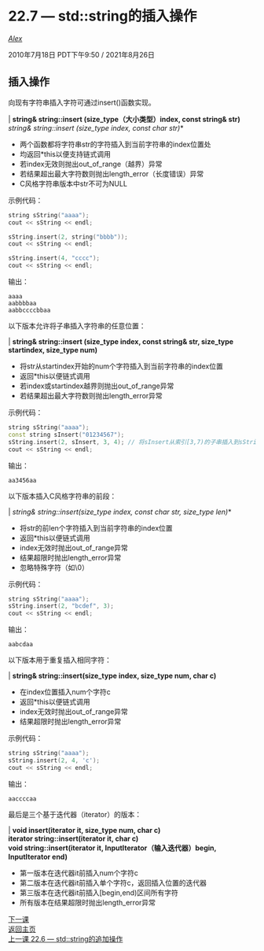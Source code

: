 22.7 — std::string的插入操作  
=============================  

[*Alex*](https://www.learncpp.com/author/Alex/ "查看 Alex 的所有文章")  

2010年7月18日 PDT下午9:50 / 2021年8月26日  

插入操作  
----------------  

向现有字符串插入字符可通过insert()函数实现。  

| **string& string::insert (size_type（大小类型）index, const string& str)**  
**string& string::insert (size_type index, const char* str)**  
* 两个函数都将字符串str的字符插入到当前字符串的index位置处  
* 均返回*this以便支持链式调用  
* 若index无效则抛出out_of_range（越界）异常  
* 若结果超出最大字符数则抛出length_error（长度错误）异常  
* C风格字符串版本中str不可为NULL  

示例代码：  
```cpp  
string sString("aaaa");  
cout << sString << endl;  

sString.insert(2, string("bbbb"));  
cout << sString << endl;  

sString.insert(4, "cccc");  
cout << sString << endl;  
```  
输出：  
```  
aaaa  
aabbbbaa  
aabbccccbbaa  
```  

以下版本允许将子串插入字符串的任意位置：  

| **string& string::insert (size_type index, const string& str, size_type startindex, size_type num)**  
* 将str从startindex开始的num个字符插入到当前字符串的index位置  
* 返回*this以便链式调用  
* 若index或startindex越界则抛出out_of_range异常  
* 若结果超出最大字符数则抛出length_error异常  

示例代码：  
```cpp  
string sString("aaaa");  
const string sInsert("01234567");  
sString.insert(2, sInsert, 3, 4); // 将sInsert从索引[3,7)的子串插入到sString的索引2处  
cout << sString << endl;  
```  
输出：  
```  
aa3456aa  
```  

以下版本插入C风格字符串的前段：  

| **string& string::insert(size_type index, const char* str, size_type len)**  
* 将str的前len个字符插入到当前字符串的index位置  
* 返回*this以便链式调用  
* index无效时抛出out_of_range异常  
* 结果超限时抛出length_error异常  
* 忽略特殊字符（如\0）  

示例代码：  
```cpp  
string sString("aaaa");  
sString.insert(2, "bcdef", 3);  
cout << sString << endl;  
```  
输出：  
```  
aabcdaa  
```  

以下版本用于重复插入相同字符：  

| **string& string::insert(size_type index, size_type num, char c)**  
* 在index位置插入num个字符c  
* 返回*this以便链式调用  
* index无效时抛出out_of_range异常  
* 结果超限时抛出length_error异常  

示例代码：  
```cpp  
string sString("aaaa");  
sString.insert(2, 4, 'c');  
cout << sString << endl;  
```  
输出：  
```  
aaccccaa  
```  

最后是三个基于迭代器（iterator）的版本：  

| **void insert(iterator it, size_type num, char c)**  
**iterator string::insert(iterator it, char c)**  
**void string::insert(iterator it, InputIterator（输入迭代器）begin, InputIterator end)**  
* 第一版本在迭代器it前插入num个字符c  
* 第二版本在迭代器it前插入单个字符c，返回插入位置的迭代器  
* 第三版本在迭代器it前插入[begin,end)区间所有字符  
* 所有版本在结果超限时抛出length_error异常  

[下一课](#)  
[返回主页](/)    
[上一课 22.6 — std::string的追加操作](Appendix-D/lesson22.6-stdstring-appending.md)